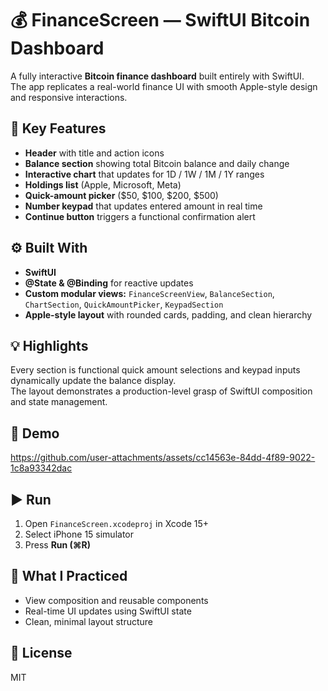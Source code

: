 # 💰 FinanceScreen — SwiftUI Bitcoin Dashboard

A fully interactive **Bitcoin finance dashboard** built entirely with SwiftUI.  
The app replicates a real-world finance UI with smooth Apple-style design and responsive interactions.

## 🧩 Key Features
- **Header** with title and action icons  
- **Balance section** showing total Bitcoin balance and daily change  
- **Interactive chart** that updates for 1D / 1W / 1M / 1Y ranges  
- **Holdings list** (Apple, Microsoft, Meta)  
- **Quick-amount picker** ($50, $100, $200, $500)  
- **Number keypad** that updates entered amount in real time  
- **Continue button** triggers a functional confirmation alert  

## ⚙️ Built With
- **SwiftUI**  
- **@State & @Binding** for reactive updates  
- **Custom modular views:** `FinanceScreenView`, `BalanceSection`, `ChartSection`, `QuickAmountPicker`, `KeypadSection`  
- **Apple-style layout** with rounded cards, padding, and clean hierarchy  

## 💡 Highlights
Every section is functional quick amount selections and keypad inputs dynamically update the balance display.  
The layout demonstrates a production-level grasp of SwiftUI composition and state management.

## 🎥 Demo
https://github.com/user-attachments/assets/cc14563e-84dd-4f89-9022-1c8a93342dac

## ▶️ Run
1. Open `FinanceScreen.xcodeproj` in Xcode 15+  
2. Select iPhone 15 simulator  
3. Press **Run (⌘R)**  

## 🧠 What I Practiced
- View composition and reusable components  
- Real-time UI updates using SwiftUI state  
- Clean, minimal layout structure  

## 📄 License
MIT
